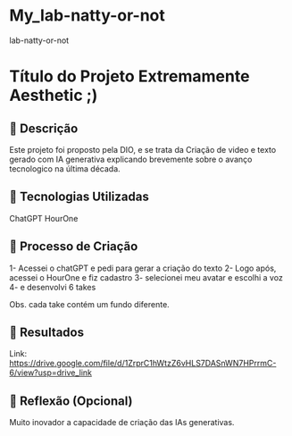 # My_lab-natty-or-not
lab-natty-or-not
# Título do Projeto Extremamente Aesthetic ;)

## 📒 Descrição
Este projeto foi proposto pela DIO, e se trata da Criação de video e texto gerado com IA generativa explicando brevemente sobre o avanço tecnologico na última década.

## 🤖 Tecnologias Utilizadas
ChatGPT
HourOne

## 🧐 Processo de Criação
1- Acessei o chatGPT e pedi para gerar a criação do texto
2- Logo após, acessei o HourOne e fiz cadastro
3- selecionei meu avatar e escolhi a voz
4- e desenvolvi 6 takes

Obs. cada take contém um fundo diferente.

## 🚀 Resultados
Link:
https://drive.google.com/file/d/1ZrprC1hWtzZ6vHLS7DASnWN7HPrrmC-6/view?usp=drive_link 

## 💭 Reflexão (Opcional)
Muito inovador a capacidade de criação das IAs generativas.
